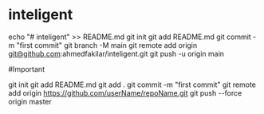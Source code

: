 ﻿# inteligent
 
 

 
 echo "# inteligent" >> README.md
git init
git add README.md
git commit -m "first commit"
git branch -M main
git remote add origin git@github.com:ahmedfakilar/inteligent.git
git push -u origin main


#Important

git init
git add README.md
git add .
git commit -m "first commit"
git remote add origin https://github.com/userName/repoName.git
git push --force origin master
